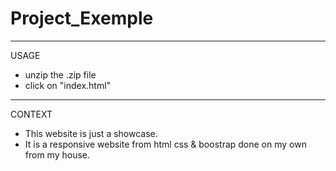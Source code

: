 # Project_Exemple
------
USAGE
- unzip the .zip file
- click on "index.html"
----
CONTEXT
- This website is just a showcase.
- It is a responsive website from html css & boostrap done on my own from my house. 
